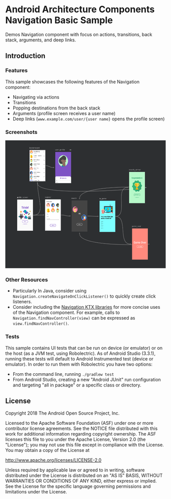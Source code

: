 Android Architecture Components Navigation Basic Sample
==============================================
Demos Navigation component with focus on actions, transitions, back stack, arguments, and deep links.

## Introduction
### Features

This sample showcases the following features of the Navigation component:

 * Navigating via actions
 * Transitions
 * Popping destinations from the back stack
 * Arguments (profile screen receives a user name)
 * Deep links (`www.example.com/user/{user name}` opens the profile screen)

### Screenshots
<img src="screenshot.png" height="400" alt="Screenshot"/> 

### Other Resources

 * Particularly In Java, consider using `Navigation.createNavigateOnClickListener()` to quickly
 create click listeners.
 * Consider including the [Navigation KTX libraries](https://developer.android.com/topic/libraries/architecture/adding-components#navigation)
  for more concise uses of the Navigation component. For example, calls to `Navigation.findNavController(view)` can
 be expressed as `view.findNavController()`.

### Tests

This sample contains UI tests that can be run on device (or emulator) or on the host
(as a JVM test, using Robolectric). As of Android Studio (3.3.1), running these tests will default
to Android Instrumented test (device or emulator). In order to run them with Robolectric you have
two options:
 * From the command line, running `./gradlew test`
 * From Android Studio, creating a new "Android JUnit" run configuration and targeting "all
 in package" or a specific class or directory.


License
-------

Copyright 2018 The Android Open Source Project, Inc.

Licensed to the Apache Software Foundation (ASF) under one or more contributor
license agreements.  See the NOTICE file distributed with this work for
additional information regarding copyright ownership.  The ASF licenses this
file to you under the Apache License, Version 2.0 (the "License"); you may not
use this file except in compliance with the License.  You may obtain a copy of
the License at

http://www.apache.org/licenses/LICENSE-2.0

Unless required by applicable law or agreed to in writing, software
distributed under the License is distributed on an "AS IS" BASIS, WITHOUT
WARRANTIES OR CONDITIONS OF ANY KIND, either express or implied.  See the
License for the specific language governing permissions and limitations under
the License.
